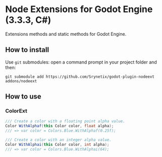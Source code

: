 # Node Extensions for Godot Engine (3.3.3, C#)

Extensions methods and static methods for Godot Engine.

## How to install

Use `git` submodules: open a command prompt in your project folder and then:

```
git submodule add https://github.com/Srynetix/godot-plugin-nodeext addons/nodeext
```

## How to use

### ColorExt

```cs
/// Create a color with a floating point alpha value.
Color WithAlphaf(this Color color, float alpha);
/// => var color = Colors.Blue.WithAlphaf(0.25f);

/// Create a color with an integer alpha value.
Color WithAlphai(this Color color, int alpha);
/// => var color = Colors.Blue.WithAlphai(64);
```